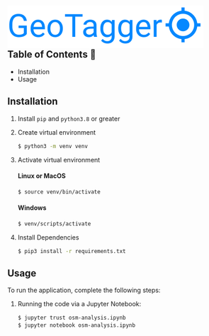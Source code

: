 <img src="assets/image-20211210180125153.png" align="left">  
<br/><br/><br/><br/>

## Table of Contents :triangular_flag_on_post:

- Installation
- Usage

## Installation

1. Install `pip` and `python3.8` or greater

2. Create virtual environment

   ```bash
   $ python3 -m venv venv
   ```

3. Activate virtual environment

   #### Linux or MacOS

   ```bash
   $ source venv/bin/activate
   ```

   #### Windows

   ```bash
   $ venv/scripts/activate
   ```

4. Install Dependencies

   ```bash
   $ pip3 install -r requirements.txt
   ```

## Usage

To run the application, complete the following steps:

1. Running the code via a Jupyter Notebook:

    ```bash
    $ jupyter trust osm-analysis.ipynb
    $ jupyter notebook osm-analysis.ipynb
    ```
